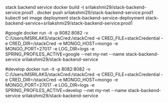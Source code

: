 stack backend service
docker build -t srilakshmi29/stack-backend-service:prod1 .
docker push srilakshmi29/stack-backend-service:prod1
kubectl set image deployment stack-backend-service-deployment stack-backend-service=srilakshmi29/stack-backend-service:prod1


#google
docker run -it -p 8082:8082 -v C:/Users/MSRILAKS/stackCred:/stackCred -e CRED_FILE=stackCredential -e CRED_DIR=/stackCred -e MONGO_HOST=mongo -e MONGO_PORT=27017 -e LOG_DIR=logs -e SPRING_PROFILES_ACTIVE=google --net my-net --name stack-backend-service  srilakshmi29/stack-backend-service

#develop
docker run -it -p 8082:8082 -v C:/Users/MSRILAKS/stackCred:/stackCred -e CRED_FILE=stackCredential -e CRED_DIR=/stackCred -e MONGO_HOST=mongo -e MONGO_PORT=27017 -e LOG_DIR=logs -e SPRING_PROFILES_ACTIVE=develop --net my-net --name stack-backend-service  srilakshmi29/stack-backend-service